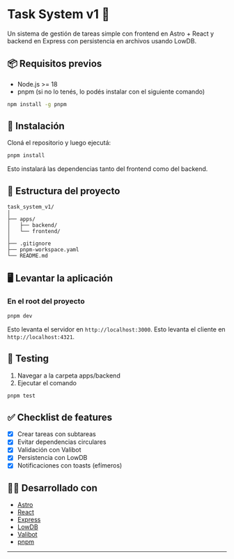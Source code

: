 # Task System v1 📝

Un sistema de gestión de tareas simple con frontend en Astro + React y backend en Express con persistencia en archivos usando LowDB.

## 📦 Requisitos previos

- Node.js >= 18
- pnpm (si no lo tenés, lo podés instalar con el siguiente comando)

```bash
npm install -g pnpm
```

## 🚀 Instalación

Cloná el repositorio y luego ejecutá:

```bash
pnpm install
```

Esto instalará las dependencias tanto del frontend como del backend.

## 📁 Estructura del proyecto

```
task_system_v1/
│
├── apps/
│   ├── backend/
│   └── frontend/
│
├── .gitignore
├── pnpm-workspace.yaml
└── README.md
```

## 🖥️ Levantar la aplicación

### En el root del proyecto

```bash
pnpm dev
```

Esto levanta el servidor en `http://localhost:3000`.
Esto levanta el cliente en `http://localhost:4321`.

## 🧪 Testing

1. Navegar a la carpeta apps/backend
2. Ejecutar el comando

```bash
pnpm test
```

## ✅ Checklist de features

- [x] Crear tareas con subtareas
- [x] Evitar dependencias circulares
- [x] Validación con Valibot
- [x] Persistencia con LowDB
- [x] Notificaciones con toasts (efímeros)

## 🧑‍💻 Desarrollado con

- [Astro](https://astro.build)
- [React](https://react.dev)
- [Express](https://expressjs.com/)
- [LowDB](https://github.com/typicode/lowdb)
- [Valibot](https://valibot.dev)
- [pnpm](https://pnpm.io)

---
